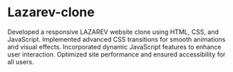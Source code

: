# Lazarev-clone
Developed a responsive LAZAREV website clone using HTML, CSS, and JavaScript. Implemented advanced CSS transitions for smooth animations and visual effects. Incorporated dynamic JavaScript features to enhance user interaction. Optimized site performance and ensured accessibility for all users.
